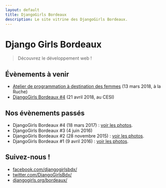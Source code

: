 ```yaml
---
layout: default
title: DjangoGirls Bordeaux
description: Le site vitrine des DjangoGirls Bordeaux.
---
```


# Django Girls Bordeaux

> Découvrez le développement web !


## Évènements à venir

  * [Atelier de programmation à destination des femmes](http://www.socialgoodweek.com/portfolio/wizardes-bordeaux-initiation-programmation/) (13 mars 2018, à la Ruche)
  * [DjangoGirls Bordeaux #4](https://djangogirls.org/bordeaux/) (21 avril 2018, au CESI)


## Nos évènements passés

  * DjangoGirls Bordeaux #4 (18 mars 2017) : [voir les photos](https://www.flickr.com/photos/djangogirls/sets/72157679892213951/).
  * DjangoGirls Bordeaux #3 (4 juin 2016)
  * DjangoGirls Bordeaux #2 (28 novembre 2015) : [voir les photos](https://www.flickr.com/photos/djangogirls/sets/72157664799097734).
  * DjangoGirls Bordeaux #1 (9 avril 2016) : [voir les photos](https://www.flickr.com/photos/djangogirls/sets/72157659514855664).


## Suivez-nous !

  * [facebook.com/djangogirlsbdx/](https://facebook.com/djangogirlsbdx/)
  * [twitter.com/DjangoGirlsBdx/](http://twitter.com/DjangoGirlsBdx)
  * [djangogirls.org/bordeaux/](http://djangogirls.org/bordeaux/)
